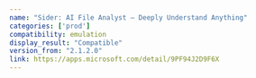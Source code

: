 ```yaml
---
name: "Sider: AI File Analyst — Deeply Understand Anything"
categories: ['prod']
compatibility: emulation
display_result: "Compatible"
version_from: "2.1.2.0"
link: https://apps.microsoft.com/detail/9PF94J2D9F6X
---
```

